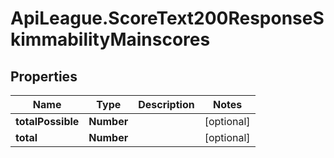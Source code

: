 # ApiLeague.ScoreText200ResponseSkimmabilityMainscores

## Properties

Name | Type | Description | Notes
------------ | ------------- | ------------- | -------------
**totalPossible** | **Number** |  | [optional] 
**total** | **Number** |  | [optional] 


